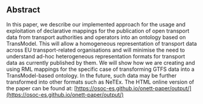 ## Abstract
In this paper, we describe our implemented approach for the usage and exploitation of declarative mappings for the publication of open transport data from transport authorities and operators into an ontology based on TransModel. This will allow a homogeneous representation of transport data across EU transport-related organisations and will minimise the need to understand ad-hoc heterogeneous representation formats for transport data as currently published by them. We will show how we are creating and using RML mappings for the specific case of transforming GTFS data into a TransModel-based ontology. In the future, such data may be further transformed into other formats such as NeTEx. The HTML online version of the paper can be found at: [https://osoc-es.github.io/onett-paper/output/](https://osoc-es.github.io/onett-paper/output/)